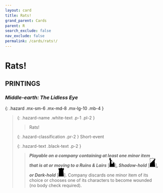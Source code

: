 ```yaml
---
layout: card
title: Rats!
grand_parent: Cards
parent: R
search_exclude: false
nav_exclude: false
permalink: /cards/rats!/
---
```


# Rats!


## PRINTINGS


### _Middle-earth: The Lidless Eye_

{: .hazard .mx-sm-6 .mx-md-8 .mx-lg-10 .mb-4 }
> {: .hazard-name .white-text .p-1 .pl-2 }
> > <div class="hazard-mp"></div>
> > <div class="card-name">Rats!</div>
>
> {: .hazard-classification .pr-2 }
> Short-event
>
> {: .hazard-text .black-text .p-2 }
> > ***Playable on a company containing at least one minor item that is at or moving to a Ruins & Lairs*** <nobr>[<img src="/assets/images/ruinlair.svg">]</nobr>***, Shadow-hold*** <nobr>[<img src="/assets/images/shadow-hold.svg">]</nobr>***, or Dark-hold*** <nobr>[<img src="/assets/images/dark-hold.svg">]</nobr>. Company discards one minor item of its choice or chooses one of its characters to become wounded (no body check required). 
>


